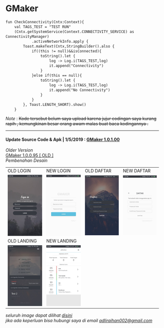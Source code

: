 # GMaker
  
    fun CheckConnectivity(Cntx:Context){
        val TAGS_TEST = "TEST RUN"
        (Cntx.getSystemService(Context.CONNECTIVITY_SERVICE) as ConnectivityManager)
                .activeNetworkInfo.apply {
            Toast.makeText(Cntx,StringBuilder().also {
                if((this != null)&&isConnected){
                    toString().let {
                        log -> Log.i(TAGS_TEST,log)
                        it.append("Connectivity")
                    }
                }else if(this == null){
                    toString().let {
                        log -> Log.i(TAGS_TEST,log)
                        it.append("No Connectivity")
                    }
                }
            }, Toast.LENGTH_SHORT).show()
        }
  
  </code>
  
  <i>Note</i> : <s>Kode tersebut belum saya upload karena jujur codingan saya kurang rapih , kemungkinan besar orang awam malas buat baca kodingannya .</s>
<hr/>
<h4>Update Source Code & Apk | 1/5/2019 : 
<a href="https://github.com/Thibobs/GMaker/releases/tag/1.0.1.00">GMaker 1.0.1.00</a></h4>
<i>Older Version</i><br>
<a href="https://github.com/Thibobs/GMaker/releases/tag/1.0.0.95">GMaker 1.0.0.95 [ OLD ]</a><br>
<i>Pembenahan Desain</i>
<table>
  <tr>
    <td>OLD LOGIN</td>
    <td>NEW LOGIN</td>
    <td>OLD DAFTAR</td>
    <td>NEW DAFTAR</td>
  </tr>
  <tr>
    <td><img src="aplikasi_image/OLD (2).jpg" width="128px"></td>
    <td><img src="aplikasi_image/NEW(1).jpg" width="128px"></td>
    <td><img src="aplikasi_image/OLD (1).jpg" width="128px"></td>
    <td><img src="aplikasi_image/NEW(2).jpg" width="128px"></td>
  </tr>
  <tr>
    <td>OLD LANDING</td>
    <td>NEW LANDING</td>
  </tr>
  <tr>
    <td><img src="aplikasi_image/OLD/1.jpg" width="128px"></td>
    <td><img src="aplikasi_image/Landing Activity.jpg" width="128px"></td>
  </tr>
</table>

<i>seluruh image dapat dilihat  <a href="https://github.com/Thibobs/GMaker/tree/master/aplikasi_image">disini</a><br>
  jika ada keperluan bisa hubungi saya di email adliraihan002@gmail.com </i>
  

